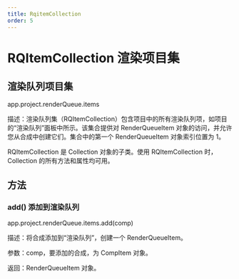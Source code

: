 ```yaml
---
title: RqitemCollection
order: 5
---
```


# RQItemCollection 渲染项目集

## 渲染队列项目集

app.project.renderQueue.items

描述：渲染队列集（RQItemCollection）包含项目中的所有渲染队列项，如项目的“渲染队列”面板中所示。该集合提供对 RenderQueueItem 对象的访问，并允许您从合成中创建它们。集合中的第一个 RenderQueueItem 对象索引位置为 1。

RQItemCollection 是 Collection 对象的子类。使用 RQItemCollection 时，Collection 的所有方法和属性均可用。

## 方法

### add() 添加到渲染队列

app.project.renderQueue.items.add(comp)

描述：将合成添加到“渲染队列”，创建一个 RenderQueueItem。

参数：comp，要添加的合成，为 CompItem 对象。

返回：RenderQueueItem 对象。
